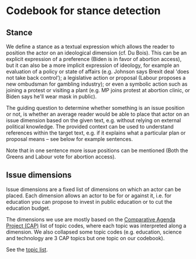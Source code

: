 # Codebook for stance detection

## Stance

We define a stance as a textual expression which allows the reader to position the actor on an ideological dimension (cf. Du Bois). This can be an explicit expression of a preference (Biden is in favor of abortion access), but it can also be a more implicit expression of ideology, for example an evaluation of a policy or state of affairs (e.g. Johnson says Brexit deal 'does not take back control’); a legislative action or proposal (Labour proposes a new ombudsman for gambling industry); or even a symbolic action such as joining a protest or visiting a plant (e.g. MP joins protest at abortion clinic, or Biden says he'll wear mask in public). 

The guiding question to determine whether something is an issue position or not, is whether an average reader would be able to place that actor on an issue dimension based on the given text, e.g. without relying on external political knowledge. The provided context can be used to understand references within the target text, e.g. if it explains what a particular plan or proposal means – see below for example sentences.

Note that in one sentence more issue positions can be mentioned (Both the Greens and Labour  vote for abortion access).

## Issue dimensions

Issue dimensions are a fixed list of dimensions on which an actor can be placed. 
Each dimension allows an actor to be for or against it, i.e. for education you can propose to invest in public education or to cut the education budget. 

The dimensions we use are mostly based on the [Comparative Agenda Project (CAP)](https://www.comparativeagendas.net) list of topic codes, 
where each topic was interpreted along a dimension. We also collapsed some topic codes (e.g. education, science and technology are 3 CAP topics but one topic on our codebook).

See the [topic list](topics-en.md).

